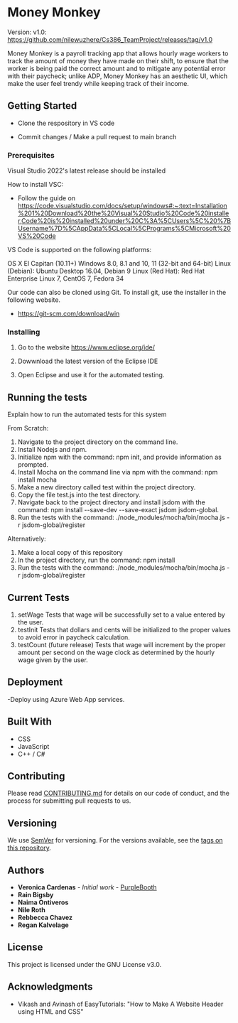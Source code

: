# Money Monkey 
Version: v1.0: https://github.com/nilewuzhere/Cs386_TeamProject/releases/tag/v1.0

Money Monkey is a payroll tracking app that allows hourly wage workers to track the amount of money they have made on their shift, to ensure that the worker is being paid the correct amount and to mitigate any potential error with their paycheck; unlike ADP, Money Monkey has an aesthetic UI, which make the user feel trendy while keeping track of their income. 


## Getting Started

* Clone the respository in VS code

* Commit changes / Make a pull request to main branch



### Prerequisites
Visual Studio 2022's latest release should be installed

 
How to install VSC:
  * Follow the guide on     https://code.visualstudio.com/docs/setup/windows#:~:text=Installation%201%20Download%20the%20Visual%20Studio%20Code%20installer,Code%20is%20installed%20under%20C%3A%5CUsers%5C%20%7BUsername%7D%5CAppData%5CLocal%5CPrograms%5CMicrosoft%20VS%20Code


VS Code is supported on the following platforms:

OS X El Capitan (10.11+)
Windows 8.0, 8.1 and 10, 11 (32-bit and 64-bit)
Linux (Debian): Ubuntu Desktop 16.04, Debian 9
Linux (Red Hat): Red Hat Enterprise Linux 7, CentOS 7, Fedora 34

Our code can also be cloned using Git. To install git, use the installer in the following website.
* https://git-scm.com/download/win

### Installing

1. Go to the website https://www.eclipse.org/ide/

2. Dowwnload the latest version of the Eclipse IDE

3. Open Eclipse and use it for the automated testing.



## Running the tests

Explain how to run the automated tests for this system

From Scratch:
1. Navigate to the project directory on the command line.
2. Install Nodejs and npm.
3. Initialize npm with the command: npm init, and provide information as prompted.
4. Install Mocha on the command line via npm with the command: npm install mocha
5. Make a new directory called test within the project directory.
6. Copy the file test.js into the test directory.
7. Navigate back to the project directory and install jsdom with the command: npm install --save-dev --save-exact jsdom jsdom-global.
8. Run the tests with the command: ./node_modules/mocha/bin/mocha.js -r jsdom-global/register

Alternatively: 
1. Make a local copy of this repository
2. In the project directory, run the command: npm install
3. Run the tests with the command: ./node_modules/mocha/bin/mocha.js -r jsdom-global/register

## Current Tests
1. setWage
 Tests that wage will be successfully set to a value entered by the user.
2. testInit
 Tests that dollars and cents will be initialized to the proper values to avoid error in paycheck calculation.
3. testCount (future release)
 Tests that wage will increment by the proper amount per second on the wage clock as determined by the hourly wage given by the user.

## Deployment

-Deploy using Azure Web App services.

## Built With
* CSS
* JavaScript
* C++ / C#


## Contributing

Please read [CONTRIBUTING.md](https://github.com/nilewuzhere/Cs386_TeamProject/blob/main/CONTRIBUTING.md) for details on our code of conduct, and the process for submitting pull requests to us.

## Versioning

We use [SemVer](http://semver.org/) for versioning. For the versions available, see the [tags on this repository](https://github.com/your/project/tags). 

## Authors
* **Veronica Cardenas** - *Initial work* - [PurpleBooth](https://github.com/PurpleBooth)
* **Rain Bigsby**
* **Naima Ontiveros**
* **Nile Roth**
* **Rebbecca Chavez**
* **Regan Kalvelage**



## License
This project is licensed under the GNU License v3.0.

## Acknowledgments
* Vikash and Avinash of EasyTutorials: "How to Make A Website Header using HTML and CSS"

